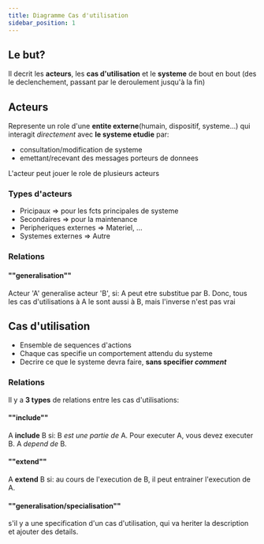 ```yaml
---
title: Diagramme Cas d'utilisation
sidebar_position: 1
---
```


## Le but?

Il decrit les **acteurs**, les **cas d'utilisation** et le **systeme** de bout en bout (des le declenchement, passant par le deroulement jusqu'à la fin)

## Acteurs

Represente un role d'une **entite externe**(humain, dispositif, systeme...) qui interagit _directement_ avec **le systeme etudie** par:

- consultation/modification de systeme
- emettant/recevant des messages porteurs de donnees

L'acteur peut jouer le role de plusieurs acteurs

### Types d'acteurs

- Pricipaux => pour les fcts principales de systeme
- Secondaires => pour la maintenance
- Peripheriques externes => Materiel, ...
- Systemes externes => Autre

### Relations

#### ""generalisation""

Acteur 'A' generalise acteur 'B', si: A peut etre substitue par B. Donc, tous les cas d'utilisations à A le sont aussi à B, mais l'inverse n'est pas vrai

## Cas d'utilisation

- Ensemble de sequences d'actions
- Chaque cas specifie un comportement attendu du systeme
- Decrire ce que le systeme devra faire, **sans specifier _comment_**

### Relations

Il y a **3 types** de relations entre les cas d'utilisations:

#### ""include""

A **include** B si: B _est une partie de_ A. Pour executer A, vous devez executer B. A _depend de_ B.

#### ""extend""

A **extend** B si: au cours de l'execution de B, il peut entrainer l'execution de A.

#### ""generalisation/specialisation""

s'il y a une specification d'un cas d'utilisation, qui va heriter la description et ajouter des details.
